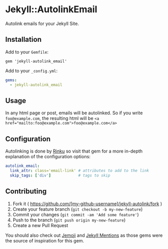 # Jekyll::AutolinkEmail

Autolink emails for your Jekyll Site.

## Installation

Add to your `Gemfile`:

```
gem 'jekyll-autolink_email'
```

Add to your `_config.yml`:

```yml
gems:
  - jekyll-autolink_email
```

## Usage

In any html page or post, emails will be autolinked. So if you write `foo@example.com`, the resulting html will be `<a href="mailto:foo@example.com">foo@example.com</a>`

## Configuration

Autolinking is done by [Rinku](https://github.com/vmg/rinku) so visit that gem for a more in-depth explanation of the configuration options:

```yml
autolink_email:
  link_attr: class='email-link' # attributes to add to the link
  skip_tags: ['div']            # tags to skip
```

## Contributing

1. Fork it ( https://github.com/[my-github-username]/jekyll-autolink/fork )
2. Create your feature branch (`git checkout -b my-new-feature`)
3. Commit your changes (`git commit -am 'Add some feature'`)
4. Push to the branch (`git push origin my-new-feature`)
5. Create a new Pull Request

You should also check out [Jemoji](https://github.com/jekyll/jemoji) and [Jekyll Mentions](https://github.com/jekyll/jekyll-mentions) as those gems were the source of inspiration for this gem.
